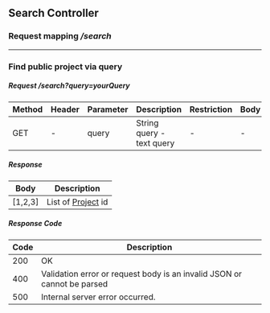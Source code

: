 ## Search Controller
### Request mapping <em>/search</em>

___
### Find public project via query
##### Request /search?query=yourQuery
Method | Header | Parameter | Description | Restriction | Body | Description | Restriction
------------ | ------------- | ------------- | ------------- | ------------- | ------------- | ------------- | -------------
GET |- | query | String query - text query | - | - | - | -

##### Response
Body | Description
------------ | -------------
[1,2,3] | List of [Project](https://github.com/ilyukou/iot-docs/tree/main/dto/Project.md) id

##### Response Code
Code | Description
------------ | -------------
200 | OK
400 | Validation error or request body is an invalid JSON or cannot be parsed
500 | Internal server error occurred.
